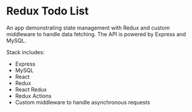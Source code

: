 # Redux Todo List

An app demonstrating state management with Redux and custom middleware to handle data fetching. The API is powered by Express and MySQL.

Stack includes:

- Express
- MySQL
- React
- Redux
- React Redux
- Redux Actions
- Custom middleware to handle asynchronous requests

